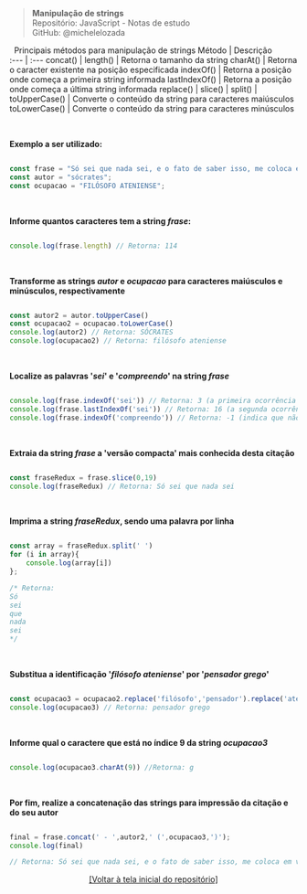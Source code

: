 > **Manipulação de strings**  
> Repositório: JavaScript - Notas de estudo     
> GitHub: @michelelozada
&nbsp;
     
&nbsp; 
Principais métodos para manipulação de strings 
Método        | Descrição  
:---          | :---
concat()      |
length()      | Retorna o tamanho da string 
charAt()      | Retorna o caracter existente na posição especificada
indexOf()     | Retorna a posição onde começa a primeira string informada
lastIndexOf() | Retorna a posição onde começa a última string informada
replace()     |
slice()       |
split()       |
toUpperCase() | Converte o conteúdo da string para caracteres maiúsculos  
toLowerCase() | Converte o conteúdo da string para caracteres minúsculos  

&nbsp;   

**Exemplo a ser utilizado:**  
```js

const frase = "Só sei que nada sei, e o fato de saber isso, me coloca em vantagem sobre aqueles que acham que sabem alguma coisa.";
const autor = "sócrates";
const ocupacao = "FILÓSOFO ATENIENSE";
```

&nbsp;

**Informe quantos caracteres tem a string *frase*:**  
```js

console.log(frase.length) // Retorna: 114
```

&nbsp;

**Transforme as strings *autor* e *ocupacao* para caracteres maiúsculos e minúsculos, respectivamente**  
```js

const autor2 = autor.toUpperCase()
const ocupacao2 = ocupacao.toLowerCase()
console.log(autor2) // Retorna: SÓCRATES
console.log(ocupacao2) // Retorna: filósofo ateniense
```

&nbsp;

**Localize as palavras '*sei*' e '*compreendo*' na string *frase***  
```js

console.log(frase.indexOf('sei')) // Retorna: 3 (a primeira ocorrência da palavra 'sei' se dá no índice de nº 3 da string)
console.log(frase.lastIndexOf('sei')) // Retorna: 16 (a segunda ocorrência da palavra 'sei' se dá no índice de nº 16 da string)
console.log(frase.indexOf('compreendo')) // Retorna: -1 (indica que não foi encontrada esta palavra na string)
```

&nbsp;

**Extraia da string *frase* a 'versão compacta' mais conhecida desta citação**
```js

const fraseRedux = frase.slice(0,19)
console.log(fraseRedux) // Retorna: Só sei que nada sei
```

&nbsp;

**Imprima a string *fraseRedux*, sendo uma palavra por linha**   
```js

const array = fraseRedux.split(' ')
for (i in array){
    console.log(array[i])
};

/* Retorna:
Só
sei
que
nada
sei
*/
```

&nbsp;

**Substitua a identificação '*filósofo ateniense*' por '*pensador grego*'**
```js

const ocupacao3 = ocupacao2.replace('filósofo','pensador').replace('ateniense','grego')
console.log(ocupacao3) // Retorna: pensador grego
```
&nbsp;

**Informe qual o caractere que está no índice 9 da string *ocupacao3***   
```js

console.log(ocupacao3.charAt(9)) //Retorna: g
```

&nbsp;

**Por fim, realize a concatenação das strings para impressão da citação e do seu autor**  
```js

final = frase.concat(' - ',autor2,' (',ocupacao3,')');
console.log(final)

// Retorna: Só sei que nada sei, e o fato de saber isso, me coloca em vantagem sobre aqueles que acham que sabem alguma coisa. - SÓCRATES (pensador grego)
```

<div align="center">
<a href="https://github.com/michelelozada/JavaScript-Study-Notes">[Voltar à tela inicial do repositório]</a>
</div>